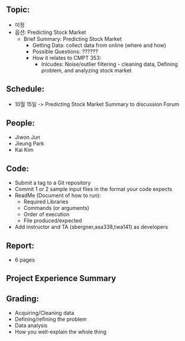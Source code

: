 ## Topic:
 - 미정
 - 옵션: Predicting Stock Market
    - Brief Summary: Predicting Stock Market
        - Getting Data: collect data from online (where and how)
        - Possible Questions: ?????? 
        - How it relates to CMPT 353: 
            - Inlcudes: Noise/outlier filtering - cleaning data, Defining problem, and analyzing stock market 

## Schedule:
 - 10월 15일 -> Predicting Stock Market Summary to discussion Forum

## People:
 - Jiwon Jun
 - Jieung Park
 - Kai Kim

## Code:
 - Submit a tag to a Git repository
 - Commit 1 or 2 sample input files in the format your code expects
 - ReadMe (Document of how to run):
    - Required Libraries
    - Commands (or arguments)
    - Order of execution
    - File produced/expected
 - Add instructor and TA (sbergner,asa338,twa141) as developers

## Report:
 - 6 pages

## Project Experience Summary

## Grading:
 - Acquiring/Cleaning data
 - Defining/refining the problem
 - Data analysis
 - How you well-explain the whole thing
